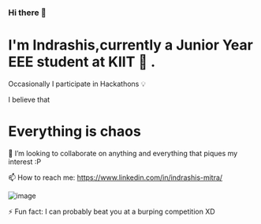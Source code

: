### Hi there 👋
# I'm Indrashis,currently a Junior Year EEE student at KIIT 🏫 . 
 
 Occasionally I participate in Hackathons 💡 

I believe that
# Everything is chaos 
👯 I’m looking to collaborate on anything and everything that piques my interest :P


 📫 How to reach me: https://www.linkedin.com/in/indrashis-mitra/


  ![image](https://user-images.githubusercontent.com/48444783/111942687-ce720200-8af9-11eb-9dfa-9731379b98d9.png)

⚡ Fun fact: I can probably beat you at a burping competition XD
<!--
**indrashismitra/indrashismitra** is a ✨ _special_ ✨ repository because its `README.md` (this file) appears on your GitHub profile.

Here are some ideas to get you started:

- 🔭 I’m currently working on ...
- 🌱 I’m currently learning ...
- 👯 I’m looking to collaborate on 
- 🤔 I’m looking for help with ...
- ...
-https://github-readme-stats.vercel.app/api?username=indrashismitra
-  ...
- ⚡ Fun fact: ...
-->
